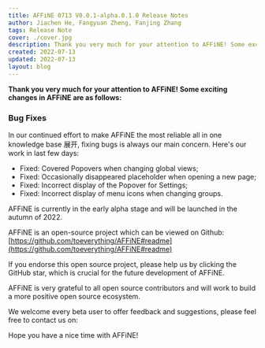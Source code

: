 ```yaml
---
title: AFFiNE 0713 V0.0.1-alpha.0.1.0 Release Notes
author: Jiachen He, Fangyuan Zheng, Fanjing Zhang
tags: Release Note
cover: ./cover.jpg
description: Thank you very much for your attention to AFFiNE! Some exciting changes in AFFiNE are as follows
created: 2022-07-13
updated: 2022-07-13
layout: blog
---
```


**Thank you very much for your attention to AFFiNE! Some exciting changes in AFFiNE are as follows:**

### **Bug Fixes**

In our continued effort to make AFFiNE the most reliable all in one knowledge base 展开, fixing bugs is always our main concern. Here's our work in last few days:

- Fixed: Covered Popovers when changing global views;
- Fixed: Occasionally disappeared placeholder when opening a new page;
- Fixed: Incorrect display of the Popover for Settings;
- Fixed: Incorrect display of menu icons when changing groups.

AFFiNE is currently in the early alpha stage and will be launched in the autumn of 2022.

AFFiNE is an open-source project which can be viewed on Github: [https://github.com/toeverything/AFFiNE#readme](https://github.com/toeverything/AFFiNE#readme)

If you endorse this open source project, please help us by clicking the GitHub star, which is crucial for the future development of AFFiNE.

AFFiNE is very grateful to all open source contributors and will work to build a more positive open source ecosystem.

We welcome every beta user to offer feedback and suggestions, please feel free to contact us on:

Hope you have a nice time with AFFiNE!
